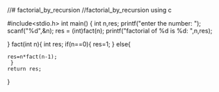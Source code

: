 //# factorial_by_recursion
//factorial_by_recursion using c


#include<stdio.h>
int main()
{
	int n,res;
	printf("enter the number: ");
	scanf("%d",&n);
	res = (int)fact(n);
	printf("factorial of %d is %d: ",n,res);
	
}
 fact(int n){
 	int res;
 	if(n==0){
 		res=1;
	 }
	 else{
	 
	res=n*fact(n-1);
     }
	return res;
}
